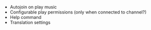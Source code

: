 - Autojoin on play music
- Configurable play permissions (only when connected to channel?)
- Help command
- Translation settings